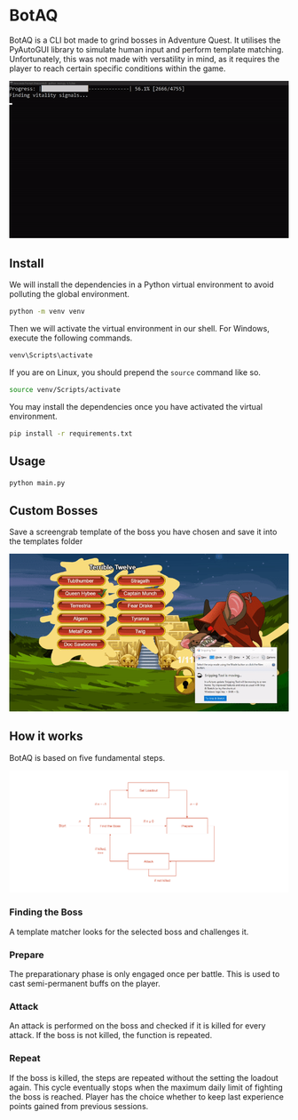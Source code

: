 # BotAQ

BotAQ is a CLI bot made to grind bosses in Adventure Quest. It utilises the PyAutoGUI library to simulate human input and perform template matching. Unfortunately, this was not made with versatility in mind, as it requires the player to reach certain specific conditions within the game.

<div align="center">
  <img src="resources/terminal.gif" \>
</div>

## Install

We will install the dependencies in a Python virtual environment to avoid polluting the global environment.

```bash
python -m venv venv
```

Then we will activate the virtual environment in our shell. For Windows, execute the following commands.

```ps1
venv\Scripts\activate
```

If you are on Linux, you should prepend the `source` command like so.

```bash
source venv/Scripts/activate
```

You may install the dependencies once you have activated the virtual environment.

```bash
pip install -r requirements.txt
```

## Usage

```bash
python main.py
```

## Custom Bosses

Save a screengrab template of the boss you have chosen and save it into the templates folder

<div align="center">
  <img src="resources/snipping.gif" \>
</div>

## How it works

BotAQ is based on five fundamental steps.

<div align="center">
  <img src="resources/flowchart.png" \>
</div>

### Finding the Boss

A template matcher looks for the selected boss and challenges it.

### Prepare

The preparationary phase is only engaged once per battle. This is used to cast semi-permanent buffs on the player.

### Attack

An attack is performed on the boss and checked if it is killed for every attack. If the boss is not killed, the function is repeated.

### Repeat

If the boss is killed, the steps are repeated without the setting the loadout again. This cycle eventually stops when the maximum daily limit of fighting the boss is reached. Player has the choice whether to keep last experience points gained from previous sessions.
